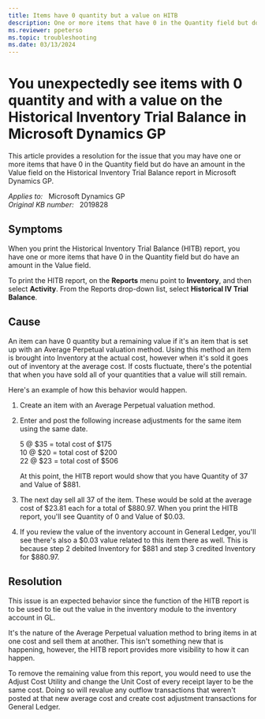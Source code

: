 ```yaml
---
title: Items have 0 quantity but a value on HITB
description: One or more items that have 0 in the Quantity field but do have an amount in the Value field on the Historical Inventory Trial Balance in Microsoft Dynamics GP.
ms.reviewer: ppeterso
ms.topic: troubleshooting
ms.date: 03/13/2024
---
```

# You unexpectedly see items with 0 quantity and with a value on the Historical Inventory Trial Balance in Microsoft Dynamics GP

This article provides a resolution for the issue that you may have one or more items that have 0 in the Quantity field but do have an amount in the Value field on the Historical Inventory Trial Balance report in Microsoft Dynamics GP.

_Applies to:_ &nbsp; Microsoft Dynamics GP  
_Original KB number:_ &nbsp; 2019828

## Symptoms

When you print the Historical Inventory Trial Balance (HITB) report, you have one or more items that have 0 in the Quantity field but do have an amount in the Value field.

To print the HITB report, on the **Reports** menu point to **Inventory**, and then select **Activity**. From the Reports drop-down list, select **Historical IV Trial Balance**.

## Cause

An item can have 0 quantity but a remaining value if it's an item that is set up with an Average Perpetual valuation method. Using this method an item is brought into Inventory at the actual cost, however when it's sold it goes out of inventory at the average cost. If costs fluctuate, there's the potential that when you have sold all of your quantities that a value will still remain.

Here's an example of how this behavior would happen.

1. Create an item with an Average Perpetual valuation method.
2. Enter and post the following increase adjustments for the same item using the same date.

    5 @ $35 = total cost of $175  
    10 @ $20 = total cost of $200  
    22 @ $23 = total cost of $506

    At this point, the HITB report would show that you have Quantity of 37 and Value of $881.

3. The next day sell all 37 of the item. These would be sold at the average cost of $23.81 each for a total of $880.97.
When you print the HITB report, you'll see Quantity of 0 and Value of $0.03.

4. If you review the value of the inventory account in General Ledger, you'll see there's also a $0.03 value related to this item there as well. This is because step 2 debited Inventory for $881 and step 3 credited Inventory for $880.97.

## Resolution

This issue is an expected behavior since the function of the HITB report is to be used to tie out the value in the inventory module to the inventory account in GL.

It's the nature of the Average Perpetual valuation method to bring items in at one cost and sell them at another. This isn't something new that is happening, however, the HITB report provides more visibility to how it can happen.

To remove the remaining value from this report, you would need to use the Adjust Cost Utility and change the Unit Cost of every receipt layer to be the same cost. Doing so will revalue any outflow transactions that weren't posted at that new average cost and create cost adjustment transactions for General Ledger.
